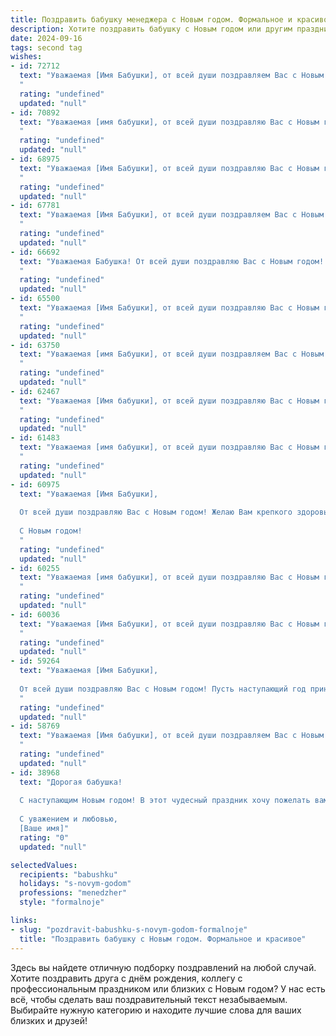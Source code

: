 ```yaml
---
title: Поздравить бабушку менеджера с Новым годом. Формальное и красивое
description: Хотите поздравить бабушку с Новым годом или другим праздником? Наш ИИ создаст незабываемое поздравление, а вы обязательно выделитесь среди других.  
date: 2024-09-16
tags: second tag
wishes:
- id: 72712
  text: "Уважаемая [Имя Бабушки], от всей души поздравляем Вас с Новым годом! Пусть этот год принесет Вам крепкое здоровье, благополучие, теплые семейные моменты и радость от новых начинаний! Желаем Вам успешного завершения всех профессиональных проектов и достижения новых вершин в Вашей карьере менеджера.
  "
  rating: "undefined"
  updated: "null"
- id: 70892
  text: "Уважаемая [имя бабушки], от всей души поздравляю Вас с Новым годом! Желаю Вам крепкого здоровья, благополучия, семейного тепла и ярких, запоминающихся праздничных моментов! Пусть Новый год принесет в Вашу жизнь удачу, радость и исполнение всех желаний!
  "
  rating: "undefined"
  updated: "null"
- id: 68975
  text: "Уважаемая [Имя Бабушки], от всей души поздравляю Вас с Новым годом! Желаю Вам крепкого здоровья,  счастья,  мира и благополучия в наступающем году. Пусть  он  принесет  Вам  множество  радостных  моментов,  хороших  новостей  и  приятных  встреч.  С  Новым  годом!
  "
  rating: "undefined"
  updated: "null"
- id: 67781
  text: "Уважаемая [Имя Бабушки], от всей души поздравляем Вас с Новым годом! Желаем Вам крепкого здоровья, семейного благополучия, ярких впечатлений и исполнения всех желаний. Пусть наступающий год принесет Вам только радость, мир и процветание!
  "
  rating: "undefined"
  updated: "null"
- id: 66692
  text: "Уважаемая Бабушка! От всей души поздравляю Вас с Новым годом! Желаю Вам крепкого здоровья, семейного благополучия, радости и позитивных эмоций в наступающем году! Пусть он принесет Вам новые победы и достижения, а также тепло и уют в Вашем доме.
  "
  rating: "undefined"
  updated: "null"
- id: 65500
  text: "Уважаемая [Имя Бабушки], от всей души поздравляю Вас с Новым годом! Желаю Вам крепкого здоровья, семейного тепла, благополучия и исполнения всех желаний. Пусть грядущий год будет наполнен яркими событиями, радостными встречами и приятными сюрпризами. Пусть работа менеджера приносит Вам удовлетворение и новые достижения. С Новым годом!
  "
  rating: "undefined"
  updated: "null"
- id: 63750
  text: "Уважаемая [имя Бабушки], от всей души поздравляем Вас с Новым годом! Желаем Вам крепкого здоровья, семейного благополучия, радости и приятных моментов в новом году. Пусть он будет полон ярких событий, добрых встреч и исполнения всех желаний!
  "
  rating: "undefined"
  updated: "null"
- id: 62467
  text: "Уважаемая [Имя бабушки], от всей души поздравляю Вас с Новым годом! Желаю Вам крепкого здоровья, семейного благополучия, радости и праздничного настроения. Пусть грядущий год будет наполнен яркими моментами, приятными встречами и исполнением всех Ваших желаний!
  "
  rating: "undefined"
  updated: "null"
- id: 61483
  text: "Уважаемая [имя бабушки], от всей души поздравляю Вас с Новым годом! Желаю Вам крепкого здоровья, море радости, тепла и уюта в доме, а также успехов в Вашей нелегкой, но такой важной работе менеджера. Пусть Новый год принесет Вам только приятные моменты и исполнение всех желаний!
  "
  rating: "undefined"
  updated: "null"
- id: 60975
  text: "Уважаемая [Имя Бабушки],
  
  От всей души поздравляю Вас с Новым годом! Желаю Вам крепкого здоровья, благополучия,  ярких  и радостных моментов в новом году. Пусть все Ваши начинания будут успешными, а окружение  -  добрым и  преданным.
  
  С Новым годом!
  "
  rating: "undefined"
  updated: "null"
- id: 60255
  text: "Уважаемая [имя бабушки], от всей души поздравляю Вас с Новым годом! Желаю Вам крепкого здоровья, радости, семейного тепла и благополучия в новом году. Пусть все задуманное исполнится, а работа, которую Вы выполняете, приносит Вам удовольствие и удовлетворение. С Новым годом!
  "
  rating: "undefined"
  updated: "null"
- id: 60036
  text: "Уважаемая [Имя Бабушки], от всей души поздравляю Вас с Новым годом! Желаю Вам крепкого здоровья, семейного благополучия, душевного тепла и светлых моментов в наступающем году. Пусть Новый год подарит Вам радость, удачу и исполнение всех желаний.
  "
  rating: "undefined"
  updated: "null"
- id: 59264
  text: "Уважаемая [Имя Бабушки],
  
  От всей души поздравляю Вас с Новым годом! Пусть наступающий год принесет Вам крепкое здоровье,  радость, благополучие и исполнение всех желаний. Пусть все дела, которые Вы ведете, как опытный менеджер, будут успешными, а в Вашем доме всегда царит уют и гармония.
  "
  rating: "undefined"
  updated: "null"
- id: 58769
  text: "Уважаемая [Имя бабушки], от всей души поздравляем Вас с Новым годом! Желаем Вам крепкого здоровья, семейного благополучия, радости и светлых моментов в Новом году. Пусть все задуманное сбудется, а рядом будут близкие и любимые люди.
  "
  rating: "undefined"
  updated: "null"
- id: 38968
  text: "Дорогая бабушка!
  
  С наступающим Новым годом! В этот чудесный праздник хочу пожелать вам здоровья, счастья и благополучия. Пусть каждый день нового года будет наполнен радостью и теплотой, а все ваши мечты и желания сбудутся. Вы — опора и вдохновение для нашей семьи, и мы благодарны вам за вашу мудрость и заботу.
  
  С уважением и любовью,
  [Ваше имя]"
  rating: "0"
  updated: "null"

selectedValues:
  recipients: "babushku"
  holidays: "s-novym-godom"
  professions: "menedzher"
  style: "formalnoje"

links:
- slug: "pozdravit-babushku-s-novym-godom-formalnoje"
  title: "Поздравить бабушку с Новым годом. Формальное и красивое"
---
```


Здесь вы найдете отличную подборку поздравлений на любой случай. 
Хотите поздравить друга с днём рождения, коллегу с профессиональным праздником или близких с Новым годом? У нас есть всё, чтобы сделать ваш поздравительный текст незабываемым. Выбирайте нужную категорию и находите лучшие слова для ваших близких и друзей!
